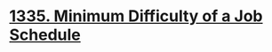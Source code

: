 # [1335. Minimum Difficulty of a Job Schedule](https://leetcode.com/problems/minimum-difficulty-of-a-job-schedule/)

